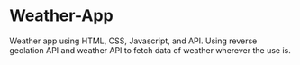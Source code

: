 # Weather-App
Weather app using HTML, CSS, Javascript, and API.
Using reverse geolation API and weather API to fetch data of weather wherever the use is.
